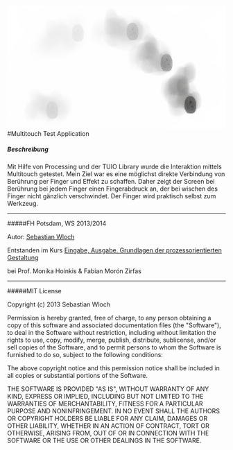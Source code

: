 ![image](screenshot.png)  
#Multitouch Test Application

##### Beschreibung
Mit Hilfe von Processing und der TUIO Library wurde die Interaktion mittels Multitouch getestet. 
Mein Ziel war es eine möglichst direkte Verbindung von Berührung per Finger und Effekt zu schaffen. Daher zeigt der Screen bei Berührung bei jedem Finger einen Fingerabdruck an, der bei wischen des Finger nicht gänzlich verschwindet. Der Finger wird praktisch selbst zum Werkzeug.

---

#####FH Potsdam, WS 2013/2014 

Autor: [Sebastian Wloch](https://github.com/lightwaveez)

Entstanden im Kurs [Eingabe, Ausgabe. Grundlagen der prozessorientierten Gestaltung](https://incom.org/workspace/4693)

bei Prof. Monika Hoinkis & Fabian Morón Zirfas

---

#####MIT License

Copyright (c) 2013 Sebastian Wloch

Permission is hereby granted, free of charge, to any person obtaining a copy of this software and associated documentation files (the "Software"), to deal in the Software without restriction, including without limitation the rights to use, copy, modify, merge, publish, distribute, sublicense, and/or sell copies of the Software, and to permit persons to whom the Software is furnished to do so, subject to the following conditions:

The above copyright notice and this permission notice shall be included in all copies or substantial portions of the Software.

THE SOFTWARE IS PROVIDED "AS IS", WITHOUT WARRANTY OF ANY KIND, EXPRESS OR IMPLIED, INCLUDING BUT NOT LIMITED TO THE WARRANTIES OF MERCHANTABILITY, FITNESS FOR A PARTICULAR PURPOSE AND NONINFRINGEMENT. IN NO EVENT SHALL THE AUTHORS OR COPYRIGHT HOLDERS BE LIABLE FOR ANY CLAIM, DAMAGES OR OTHER LIABILITY, WHETHER IN AN ACTION OF CONTRACT, TORT OR OTHERWISE, ARISING FROM, OUT OF OR IN CONNECTION WITH THE SOFTWARE OR THE USE OR OTHER DEALINGS IN THE SOFTWARE.